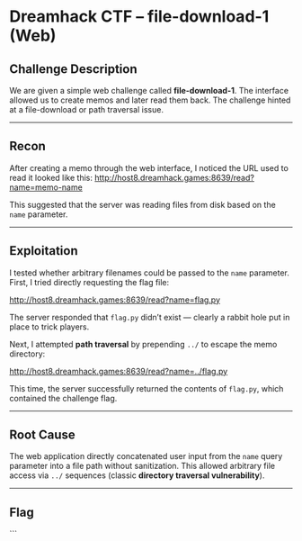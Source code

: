 # Dreamhack CTF – file-download-1 (Web)

## Challenge Description
We are given a simple web challenge called **file-download-1**. The interface allowed us to create memos and later read them back. The challenge hinted at a file-download or path traversal issue.

---

## Recon
After creating a memo through the web interface, I noticed the URL used to read it looked like this:
http://host8.dreamhack.games:8639/read?name=memo-name


This suggested that the server was reading files from disk based on the `name` parameter.

---

## Exploitation
I tested whether arbitrary filenames could be passed to the `name` parameter. First, I tried directly requesting the flag file:



http://host8.dreamhack.games:8639/read?name=flag.py


The server responded that `flag.py` didn’t exist — clearly a rabbit hole put in place to trick players.

Next, I attempted **path traversal** by prepending `../` to escape the memo directory:



http://host8.dreamhack.games:8639/read?name=../flag.py


This time, the server successfully returned the contents of `flag.py`, which contained the challenge flag.

---

## Root Cause
The web application directly concatenated user input from the `name` query parameter into a file path without sanitization. This allowed arbitrary file access via `../` sequences (classic **directory traversal vulnerability**).

---

## Flag
<CTF FLAG HERE> ```
